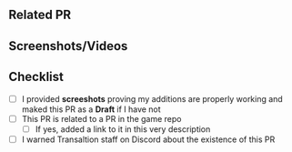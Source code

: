 ## Related PR


## Screenshots/Videos


## Checklist
- [ ] I provided **screeshots** proving my additions are properly working and maked this PR as a **Draft** if I have not
- [ ] This PR is related to a PR in the game repo
  - [ ] If yes, added a link to it in this very description
- [ ] I warned Transaltion staff on Discord about the existence of this PR
